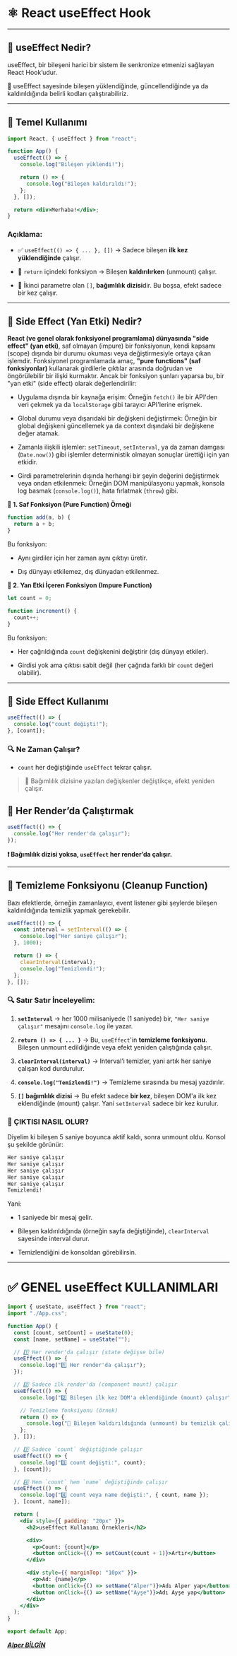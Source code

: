 # ⚛️ React useEffect Hook

---

## 🎣 useEffect Nedir?

useEffect, bir bileşeni harici bir sistem ile senkronize etmenizi sağlayan React Hook’udur.

🔄 useEffect sayesinde bileşen yüklendiğinde, güncellendiğinde ya da kaldırıldığında belirli kodları çalıştırabiliriz.

---

## 🧠 Temel Kullanımı

```jsx
import React, { useEffect } from "react";

function App() {
  useEffect(() => {
    console.log("Bileşen yüklendi!");

    return () => {
      console.log("Bileşen kaldırıldı!");
    };
  }, []);

  return <div>Merhaba!</div>;
}
```

### Açıklama:

- ✅ `useEffect(() => { ... }, [])` → Sadece bileşen **ilk kez yüklendiğinde** çalışır.

- 🔄 `return` içindeki fonksiyon → Bileşen **kaldırılırken** (unmount) çalışır.

- 📌 İkinci parametre olan `[]`, **bağımlılık dizisi**dir. Bu boşsa, efekt sadece bir kez çalışır.

---

## 🔁 **Side Effect (Yan Etki)** Nedir?

**React (ve genel olarak fonksiyonel programlama) dünyasında "side effect" (yan etki)**, saf olmayan (impure) bir fonksiyonun, kendi kapsamı (scope) dışında bir durumu okuması veya değiştirmesiyle ortaya çıkan işlemdir. Fonksiyonel programlamada amaç, **"pure functions" (saf fonksiyonlar)** kullanarak girdilerle çıktılar arasında doğrudan ve öngörülebilir bir ilişki kurmaktır. Ancak bir fonksiyon şunları yaparsa bu, bir "yan etki" (side effect) olarak değerlendirilir:

- Uygulama dışında bir kaynağa erişim:
  Örneğin `fetch()` ile bir API'den veri çekmek ya da `localStorage` gibi tarayıcı API'lerine erişmek.

- Global durumu veya dışarıdaki bir değişkeni değiştirmek:
  Örneğin bir global değişkeni güncellemek ya da context dışındaki bir değişkene değer atamak.

- Zamanla ilişkili işlemler:
  `setTimeout`, `setInterval`, ya da zaman damgası (`Date.now()`) gibi işlemler deterministik olmayan sonuçlar ürettiği için yan etkidir.

- Girdi parametrelerinin dışında herhangi bir şeyin değerini değiştirmek veya ondan etkilenmek:
  Örneğin DOM manipülasyonu yapmak, konsola log basmak (`console.log()`), hata fırlatmak (`throw`) gibi.

**🔹 1. Saf Fonksiyon (Pure Function) Örneği**

```js
function add(a, b) {
  return a + b;
}
```

Bu fonksiyon:

- Aynı girdiler için her zaman aynı çıktıyı üretir.

- Dış dünyayı etkilemez, dış dünyadan etkilenmez.

**🔹 2. Yan Etki İçeren Fonksiyon (Impure Function)**

```js
let count = 0;

function increment() {
  count++;
}
```

Bu fonksiyon:

- Her çağrıldığında `count` değişkenini değiştirir (dış dünyayı etkiler).

- Girdisi yok ama çıktısı sabit değil (her çağrıda farklı bir `count` değeri olabilir).

---

## 🎯 Side Effect Kullanımı

```jsx
useEffect(() => {
  console.log("count değişti!");
}, [count]);
```

### 🔍 Ne Zaman Çalışır?

- `count` her değiştiğinde `useEffect` tekrar çalışır.

> 🧪 Bağımlılık dizisine yazılan değişkenler değiştikçe, efekt yeniden çalışır.

## 🔁 Her Render’da Çalıştırmak

```jsx
useEffect(() => {
  console.log("Her render'da çalışır");
});
```

**❗ Bağımlılık dizisi **yoksa**, `useEffect` her render’da çalışır.**

---

## 🧼 Temizleme Fonksiyonu (Cleanup Function)

Bazı efektlerde, örneğin zamanlayıcı, event listener gibi şeylerde bileşen kaldırıldığında temizlik yapmak gerekebilir.

```jsx
useEffect(() => {
  const interval = setInterval(() => {
    console.log("Her saniye çalışır");
  }, 1000);

  return () => {
    clearInterval(interval);
    console.log("Temizlendi!");
  };
}, []);
```

### 🔍 Satır Satır İnceleyelim:

1.  **`setInterval`** → her 1000 milisaniyede (1 saniyede) bir, `"Her saniye çalışır"` mesajını `console.log` ile yazar.

2.  **`return () => { ... }`** → Bu, `useEffect`'in **temizleme fonksiyonu**. Bileşen unmount edildiğinde veya efekt yeniden çalıştığında çalışır.

3.  **`clearInterval(interval)`** → Interval’i temizler, yani artık her saniye çalışan kod durdurulur.

4.  **`console.log("Temizlendi!")`** → Temizleme sırasında bu mesaj yazdırılır.

5.  **`[]` bağımlılık dizisi** → Bu efekt sadece **bir kez**, bileşen DOM'a ilk kez eklendiğinde (mount) çalışır. Yani `setInterval` sadece bir kez kurulur.

### **🧪 ÇIKTISI NASIL OLUR?**

Diyelim ki bileşen 5 saniye boyunca aktif kaldı, sonra unmount oldu. Konsol şu şekilde görünür:

```bash
Her saniye çalışır
Her saniye çalışır
Her saniye çalışır
Her saniye çalışır
Her saniye çalışır
Temizlendi!

```

Yani:

- 1 saniyede bir mesaj gelir.

- Bileşen kaldırıldığında (örneğin sayfa değiştiğinde), `clearInterval` sayesinde interval durur.

- Temizlendiğini de konsoldan görebilirsin.

---

# ✅ GENEL **useEffect** KULLANIMLARI

```jsx
import { useState, useEffect } from "react";
import "./App.css";

function App() {
  const [count, setCount] = useState(0);
  const [name, setName] = useState("");

  // 1️⃣ Her render'da çalışır (state değişse bile)
  useEffect(() => {
    console.log("1️⃣ Her render'da çalışır");
  });

  // 2️⃣ Sadece ilk render'da (component mount) çalışır
  useEffect(() => {
    console.log("2️⃣ Bileşen ilk kez DOM'a eklendiğinde (mount) çalışır");

    // Temizleme fonksiyonu (örnek)
    return () => {
      console.log("🧹 Bileşen kaldırıldığında (unmount) bu temizlik çalışır");
    };
  }, []);

  // 3️⃣ Sadece `count` değiştiğinde çalışır
  useEffect(() => {
    console.log("3️⃣ count değişti:", count);
  }, [count]);

  // 4️⃣ Hem `count` hem `name` değiştiğinde çalışır
  useEffect(() => {
    console.log("4️⃣ count veya name değişti:", { count, name });
  }, [count, name]);

  return (
    <div style={{ padding: "20px" }}>
      <h2>useEffect Kullanımı Örnekleri</h2>

      <div>
        <p>Count: {count}</p>
        <button onClick={() => setCount(count + 1)}>Artır</button>
      </div>

      <div style={{ marginTop: "10px" }}>
        <p>Ad: {name}</p>
        <button onClick={() => setName("Alper")}>Adı Alper yap</button>
        <button onClick={() => setName("Ayşe")}>Adı Ayşe yap</button>
      </div>
    </div>
  );
}

export default App;
```

**_[Alper BİLGİN](https://github.com/Alper-Bilgin)_**
